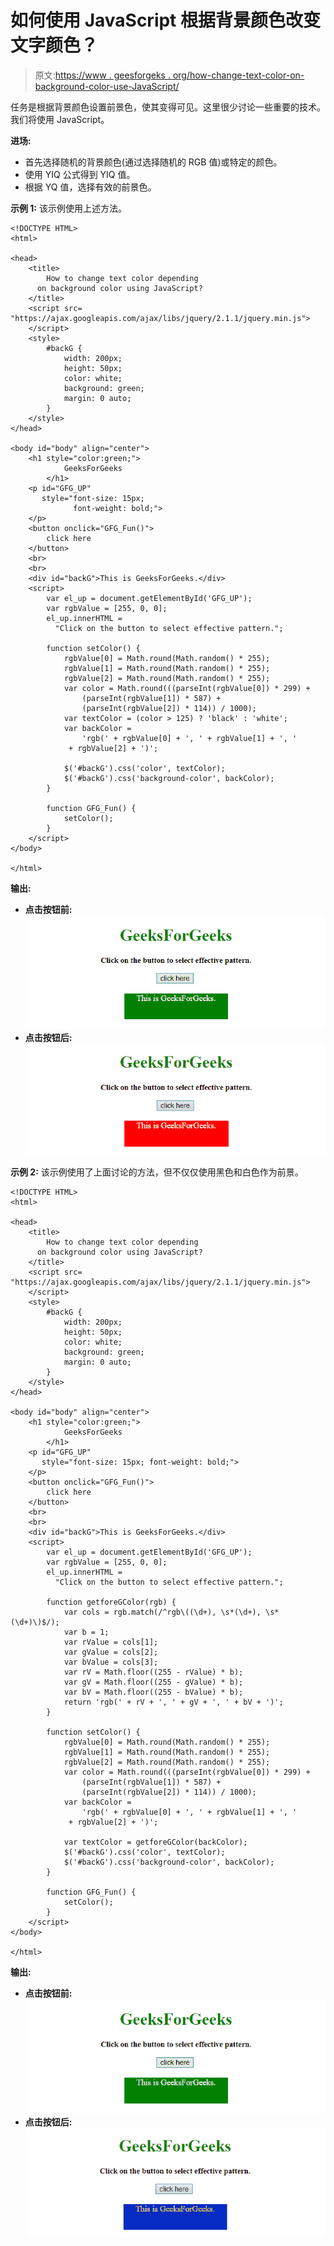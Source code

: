 # 如何使用 JavaScript 根据背景颜色改变文字颜色？

> 原文:[https://www . geesforgeks . org/how-change-text-color-on-background-color-use-JavaScript/](https://www.geeksforgeeks.org/how-to-change-text-color-depending-on-background-color-using-javascript/)

任务是根据背景颜色设置前景色，使其变得可见。这里很少讨论一些重要的技术。我们将使用 JavaScript。

**进场:**

*   首先选择随机的背景颜色(通过选择随机的 RGB 值)或特定的颜色。
*   使用 YIQ 公式得到 YIQ 值。
*   根据 YQ 值，选择有效的前景色。

**示例 1:** 该示例使用上述方法。

```
<!DOCTYPE HTML>
<html>

<head>
    <title>
        How to change text color depending 
      on background color using JavaScript?
    </title>
    <script src=
"https://ajax.googleapis.com/ajax/libs/jquery/2.1.1/jquery.min.js">
    </script>
    <style>
        #backG {
            width: 200px;
            height: 50px;
            color: white;
            background: green;
            margin: 0 auto;
        }
    </style>
</head>

<body id="body" align="center">
    <h1 style="color:green;">  
            GeeksForGeeks  
        </h1>
    <p id="GFG_UP" 
       style="font-size: 15px;
              font-weight: bold;">
    </p>
    <button onclick="GFG_Fun()">
        click here
    </button>
    <br>
    <br>
    <div id="backG">This is GeeksForGeeks.</div>
    <script>
        var el_up = document.getElementById('GFG_UP');
        var rgbValue = [255, 0, 0];
        el_up.innerHTML = 
          "Click on the button to select effective pattern.";

        function setColor() {
            rgbValue[0] = Math.round(Math.random() * 255);
            rgbValue[1] = Math.round(Math.random() * 255);
            rgbValue[2] = Math.round(Math.random() * 255);
            var color = Math.round(((parseInt(rgbValue[0]) * 299) +
                (parseInt(rgbValue[1]) * 587) +
                (parseInt(rgbValue[2]) * 114)) / 1000);
            var textColor = (color > 125) ? 'black' : 'white';
            var backColor = 
                'rgb(' + rgbValue[0] + ', ' + rgbValue[1] + ', '
             + rgbValue[2] + ')';

            $('#backG').css('color', textColor);
            $('#backG').css('background-color', backColor);
        }

        function GFG_Fun() {
            setColor();
        }
    </script>
</body>

</html>
```

**输出:**

*   **点击按钮前:**
    ![](img/631802702d907a327b86e53af86c5927.png)
*   **点击按钮后:**
    ![](img/a42586cffd22c61e77315030d1bb0f57.png)

**示例 2:** 该示例使用了上面讨论的方法，但不仅仅使用黑色和白色作为前景。

```
<!DOCTYPE HTML>
<html>

<head>
    <title>
        How to change text color depending
      on background color using JavaScript?
    </title>
    <script src=
"https://ajax.googleapis.com/ajax/libs/jquery/2.1.1/jquery.min.js">
    </script>
    <style>
        #backG {
            width: 200px;
            height: 50px;
            color: white;
            background: green;
            margin: 0 auto;
        }
    </style>
</head>

<body id="body" align="center">
    <h1 style="color:green;">  
            GeeksForGeeks  
        </h1>
    <p id="GFG_UP" 
       style="font-size: 15px; font-weight: bold;">
    </p>
    <button onclick="GFG_Fun()">
        click here
    </button>
    <br>
    <br>
    <div id="backG">This is GeeksForGeeks.</div>
    <script>
        var el_up = document.getElementById('GFG_UP');
        var rgbValue = [255, 0, 0];
        el_up.innerHTML = 
          "Click on the button to select effective pattern.";

        function getforeGColor(rgb) {
            var cols = rgb.match(/^rgb\((\d+), \s*(\d+), \s*(\d+)\)$/);
            var b = 1;
            var rValue = cols[1];
            var gValue = cols[2];
            var bValue = cols[3];
            var rV = Math.floor((255 - rValue) * b);
            var gV = Math.floor((255 - gValue) * b);
            var bV = Math.floor((255 - bValue) * b);
            return 'rgb(' + rV + ', ' + gV + ', ' + bV + ')';
        }

        function setColor() {
            rgbValue[0] = Math.round(Math.random() * 255);
            rgbValue[1] = Math.round(Math.random() * 255);
            rgbValue[2] = Math.round(Math.random() * 255);
            var color = Math.round(((parseInt(rgbValue[0]) * 299) +
                (parseInt(rgbValue[1]) * 587) +
                (parseInt(rgbValue[2]) * 114)) / 1000);
            var backColor = 
                'rgb(' + rgbValue[0] + ', ' + rgbValue[1] + ', '
             + rgbValue[2] + ')';

            var textColor = getforeGColor(backColor);
            $('#backG').css('color', textColor);
            $('#backG').css('background-color', backColor);
        }

        function GFG_Fun() {
            setColor();
        }
    </script>
</body>

</html>
```

**输出:**

*   **点击按钮前:**
    ![](img/631802702d907a327b86e53af86c5927.png)
*   **点击按钮后:**
    ![](img/d82b415e80420e6a431ae9bf77983450.png)